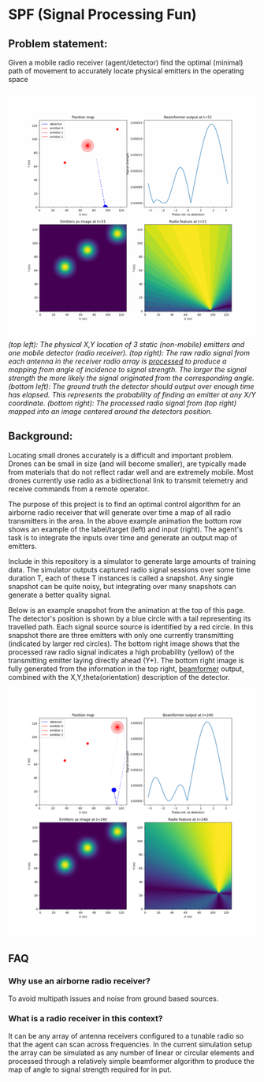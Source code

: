 # SPF (Signal Processing Fun)

## Problem statement:

Given a mobile radio receiver (agent/detector) find the optimal (minimal) path of movement to accurately locate physical emitters in the operating space

![Example session](images/01_example_animation.gif)
*(top left): The physical X,Y location of 3 static (non-mobile) emitters and one mobile detector (radio receiver). (top right): The raw radio signal from each antenna in the receiver radio array is [processed](software/notebooks/03_beamformer_wNoise.ipynb) to produce a mapping from angle of incidence to signal strength. The larger the signal strength the more likely the signal originated from the corresponding angle. (bottom left): The ground truth the detector should output over enough time has elapsed. This represents the probability of finding an emitter at any X/Y coordinate. (bottom right): The processed radio signal from (top right) mapped into an image centered around the detectors position.*

## Background:

Locating small drones accurately is a difficult and important problem. Drones can be small in size (and will become smaller), are typically made from materials that do not reflect radar well and are extremely mobile. Most drones currently use radio as a bidirectional link to transmit telemetry and receive commands from a remote operator.

The purpose of this project is to find an optimal control algorithm for an airborne radio receiver that will generate over time a map of all radio transmitters in the area.
In the above example animation the bottom row shows an example of the label/target (left) and input (right). The agent's task is to integrate the inputs over time and generate an output map of emitters.    

Include in this repository is a simulator to generate large amounts of training data. The simulator outputs captured radio signal sessions over some time duration T, each of these T instances is called a snapshot. Any single snapshot can be quite noisy, but integrating over many snapshots can generate a better quality signal. 

Below is an example snapshot from the animation at the top of this page. The detector's position is shown by a blue circle with a tail representing its travelled path. Each signal source source is identified by a red circle. In this snapshot there are three emitters with only one currently transmitting (indicated by larger red circles). The bottom right image shows that the processed raw radio signal indicates a high probability (yellow) of the transmitting emitter laying directly ahead (Y+). The bottom right image is fully generated from the information in the top right, [beamformer](software/notebooks/03_beamformer_wNoise.ipynb) output, combined with the X,Y,theta(orientation) description of the detector.  
 
![Example snapshot](images/01_emitter_right_example.png)


## FAQ 

### Why use an airborne radio receiver?

To avoid multipath issues and noise from ground based sources.

### What is a radio receiver in this context?

It can be any array of antenna receivers configured to a tunable radio so that the agent can scan across frequencies. In the current simulation setup the array can be simulated as any number of linear or circular elements and processed through a relatively simple beamformer algorithm to produce the map of angle to signal strength required for in
put.



